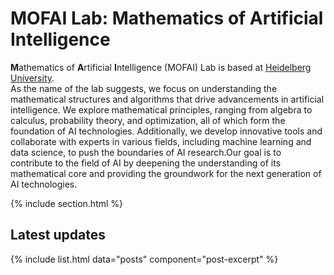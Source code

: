 ---
---


# MOFAI Lab: Mathematics of Artificial Intelligence

**M**athematics of **A**rtificial **I**ntelligence (MOFAI) Lab is based at [Heidelberg University](https://www.uni-heidelberg.de/en).  
As the name of the lab suggests, we focus on understanding the mathematical structures and algorithms that drive advancements in artificial intelligence. 
We explore mathematical principles, ranging from algebra to calculus, probability theory, and optimization, all of which form the foundation of AI technologies. Additionally, we develop innovative tools and collaborate with experts in various fields, including machine learning and data science, to push the boundaries of AI research.Our goal is to contribute to the field of AI by deepening the understanding of its mathematical core and providing the groundwork for the next generation of AI technologies.




{% include section.html %}

## Latest updates


{% include list.html data="posts" component="post-excerpt" %}

<!-- ## Highlights


{% capture text %}

Lorem ipsum dolor sit amet, consectetur adipiscing elit, sed do eiusmod tempor incididunt ut labore et dolore magna aliqua.

{%
  include button.html
  link="projects"
  text="Browse our projects"
  icon="fa-solid fa-arrow-right"
  flip=true
  style="bare"
%}

{% endcapture %}

{%
  include feature.html
  image="images/photo.jpg"
  link="projects"
  title="Our Projects"
  flip=true
  style="bare"
  text=text
%}

{% capture text %}

Lorem ipsum dolor sit amet, consectetur adipiscing elit, sed do eiusmod tempor incididunt ut labore et dolore magna aliqua.

{%
  include button.html
  link="team"
  text="Meet our team"
  icon="fa-solid fa-arrow-right"
  flip=true
  style="bare"
%}

{% endcapture %}

{%
  include feature.html
  image="images/photo.jpg"
  link="team"
  title="Our Team"
  text=text
%}-->
